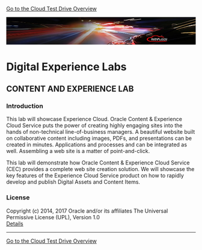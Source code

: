 
[Go to the Cloud Test Drive Overview](../README.md)

![](../../common/images/customer.logo2.png)

# Digital Experience Labs #

## CONTENT AND EXPERIENCE LAB ##

### Introduction ###

This lab will showcase Experience Cloud. Oracle Content & Experience Cloud Service puts the power of creating highly engaging sites into the hands of non-technical line-of-business managers. A beautiful website built on collaborative content including images, PDFs, and presentations can be created in minutes. Applications and processes and can be integrated as well. Assembling a web site is a matter of point-and-click.

This lab will demonstrate how Oracle Content & Experience Cloud Service (CEC) provides a complete web site creation solution. We will showcase the key features of the Experience Cloud Service product on how to rapidly develop and publish Digital Assets and Content Items.

### License ##
Copyright (c) 2014, 2017 Oracle and/or its affiliates
The Universal Permissive License (UPL), Version 1.0   
[Details](../common/license.md)

---
[Go to the Cloud Test Drive Overview](../README.md)
